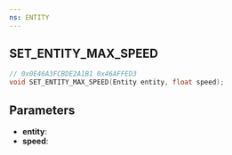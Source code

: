 ```yaml
---
ns: ENTITY
---
```

## SET_ENTITY_MAX_SPEED

```c
// 0x0E46A3FCBDE2A1B1 0x46AFFED3
void SET_ENTITY_MAX_SPEED(Entity entity, float speed);
```


## Parameters
* **entity**: 
* **speed**: 

